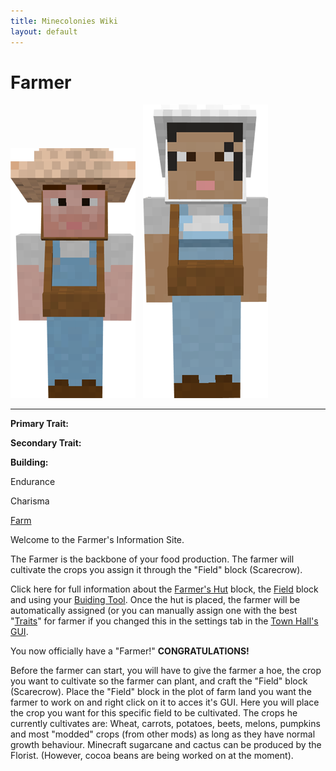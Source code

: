 ```yaml
---
title: Minecolonies Wiki
layout: default
---
```

# Farmer

<div class="infobox box text-center">
<img src="../../assets/images/workers/farmer_m.png" alt="FarmerMale" />&nbsp;&nbsp;&nbsp;<img src="../../assets/images/workers/farmer_f.png" alt="Farmer female" />
<hr />
  <div class="row section-text text-left">
    <div class="col">
      <p><strong>Primary Trait:</strong></p>
      <p><strong>Secondary Trait:</strong></p>
      <p><strong>Building:</strong></p>
    </div>
    <div class="col">
      <p class="traitp">Endurance</p>
      <p class="traits">Charisma</p>
      <p><a href="../buildings/farm">Farm</a></p>
    </div>
  </div>
</div>

Welcome to the Farmer's Information Site.

The Farmer is the backbone of your food production. The farmer will cultivate the crops you assign it through the "Field" block (Scarecrow).

Click here for full information about the [Farmer's Hut](../buildings/farm) block, the [Field](../buildings/farm) block and using your [Buiding Tool](../items/buildingtool). Once the hut is placed, the farmer will be automatically assigned (or you can manually assign one with the best  "[Traits](../systems/workerinfo)" for farmer if you changed this in the settings tab in the [Town Hall's GUI](../../source/buildings/townhall).

You now officially have a "Farmer!" **CONGRATULATIONS!**

Before the farmer can start, you will have to give the farmer a hoe, the crop you want to cultivate so the farmer can plant, and craft the "Field" block (Scarecrow). Place the "Field" block in the plot of farm land you want the farmer to work on and right click on it to acces it's GUI. Here you will place the crop you want for this specific field to be cultivated. The crops he currently cultivates are: Wheat, carrots, potatoes, beets, melons, pumpkins and most "modded" crops (from other mods) as long as they have normal growth behaviour. Minecraft sugarcane and cactus can be produced by the Florist. (However, cocoa beans are being worked on at the moment).

